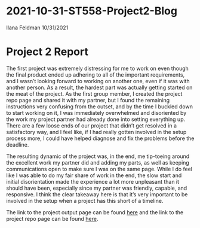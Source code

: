 2021-10-31-ST558-Project2-Blog
================
Ilana Feldman
10/31/2021

# Project 2 Report

The first project was extremely distressing for me to work on even
though the final product ended up adhering to all of the important
requirements, and I wasn’t looking forward to working on another one,
even if it was with another person. As a result, the hardest part was
actually getting started on the meat of the project. As the first group
member, I created the project repo page and shared it with my partner,
but I found the remaining instructions very confusing from the outset,
and by the time I buckled down to start working on it, I was immediately
overwhelmed and disoriented by the work my project partner had already
done into setting everything up. There are a few loose ends of our
project that didn’t get resolved in a satisfactory way, and I feel like,
if I had really gotten involved in the setup process more, I could have
helped diagnose and fix the problems before the deadline.

The resulting dynamic of the project was, in the end, me tip-toeing
around the excellent work my partner did and adding my parts, as well as
keeping communications open to make sure I was on the same page. While I
do feel like I was able to do my fair share of work in the end, the slow
start and initial disorientation made the experience a lot more
unpleasant than it should have been, especially since my partner was
friendly, capable, and responsive. I think the clear takeaway here is
that it’s very important to be involved in the setup when a project has
this short of a timeline.

The link to the project output page can be found
[here](https://ilanafeldman.github.io/ST558-Project-2/) and the link to
the project repo page can be found
[here](https://github.com/IlanaFeldman/ST558-Project-2).
